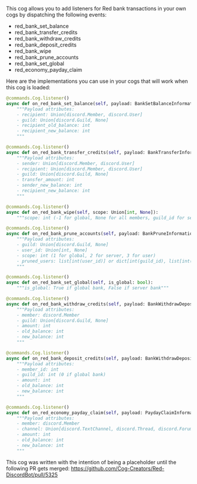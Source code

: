 This cog allows you to add listeners for Red bank transactions in your own cogs by dispatching the following events:

- red_bank_set_balance
- red_bank_transfer_credits
- red_bank_withdraw_credits
- red_bank_deposit_credits
- red_bank_wipe
- red_bank_prune_accounts
- red_bank_set_global
- red_economy_payday_claim

Here are the implementations you can use in your cogs that will work when this cog is loaded:

```python
@commands.Cog.listener()
async def on_red_bank_set_balance(self, payload: BankSetBalanceInformation):
    """Payload attributes:
    - recipient: Union[discord.Member, discord.User]
    - guild: Union[discord.Guild, None]
    - recipient_old_balance: int
    - recipient_new_balance: int
    """

@commands.Cog.listener()
async def on_red_bank_transfer_credits(self, payload: BankTransferInformation):
    """Payload attributes:
    - sender: Union[discord.Member, discord.User]
    - recipient: Union[discord.Member, discord.User]
    - guild: Union[discord.Guild, None]
    - transfer_amount: int
    - sender_new_balance: int
    - recipient_new_balance: int
    """

@commands.Cog.listener()
async def on_red_bank_wipe(self, scope: Union[int, None]):
    """scope: int (-1 for global, None for all members, guild_id for server bank)"""

@commands.Cog.listener()
async def on_red_bank_prune_accounts(self, payload: BankPruneInformation):
    """Payload attributes:
    - guild: Union[discord.Guild, None]
    - user_id: Union[int, None]
    - scope: int (1 for global, 2 for server, 3 for user)
    - pruned_users: list[int(user_id)] or dict[int(guild_id), list[int(user_id)]]
    """

@commands.Cog.listener()
async def on_red_bank_set_global(self, is_global: bool):
    """is_global: True if global bank, False if server bank"""

@commands.Cog.listener()
async def on_red_bank_withdraw_credits(self, payload: BankWithdrawDepositInformation):
    """Payload attributes:
    - member: discord.Member
    - guild: Union[discord.Guild, None]
    - amount: int
    - old_balance: int
    - new_balance: int
    """

@commands.Cog.listener()
async def on_red_bank_deposit_credits(self, payload: BankWithdrawDepositInformation):
    """Payload attributes:
    - member_id: int
    - guild_id: int (0 if global bank)
    - amount: int
    - old_balance: int
    - new_balance: int
    """

@commands.Cog.listener()
async def on_red_economy_payday_claim(self, payload: PaydayClaimInformation):
    """Payload attributes:
    - member: discord.Member
    - channel: Union[discord.TextChannel, discord.Thread, discord.ForumChannel]
    - amount: int
    - old_balance: int
    - new_balance: int
    """
```

This cog was written with the intention of being a placeholder until the following PR gets merged:
https://github.com/Cog-Creators/Red-DiscordBot/pull/5325
